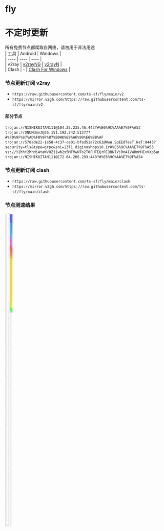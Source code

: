 # fly
# 不定时更新
所有免费节点都爬取自网络，请勿用于非法用途  
|  工具  | Android  | Windows  |  
|  ----  | ----   | ----  |  
| v2ray  | [v2rayNG](https://github.com/2dust/v2rayNG/releases) | [v2rayN](https://github.com/2dust/v2rayN/releases) |  
| Clash  | - | [Clash For Windows](https://github.com/2dust/clashN/releases) | 
  
### 节点更新订阅  v2ray
- `https://raw.githubusercontent.com/ts-sf/fly/main/v2`  
- `https://mirror.v2gh.com/https://raw.githubusercontent.com/ts-sf/fly/main/v2`  

#### 部分节点  
``` 
trojan://NISHIKUITAN111@104.25.235.46:443?#%E6%9C%AA%E7%9F%A52
trojan://DNUMdmnJ@36.151.192.242:51377?#%F0%9F%87%AD%F0%9F%87%B0HK%E9%A6%99%E6%B8%AF
trojan://578ade22-1e58-4c37-ce01-bfad51a72c62@WwW.SpEEdTesT.NeT:8443?security=tls&type=grpc&sni=13l1.diginoshops10.ir#%E6%9C%AA%E7%9F%A53
ss://Y2hhY2hhMjAtaWV0Zi1wb2x5MTMwNTo2T0FHTEQrRE9BNlVjRnA1VWRmMHIvVXp5andIVit5aGVOa29GRGs2dUw4PQ==@213.108.22.109:38753#%F0%9F%87%B7%F0%9F%87%BARU%E4%BF%84%E7%BD%97%E6%96%AF%20476.0KB%2Fs
trojan://NISHIKUITAN111@172.64.206.203:443?#%E6%9C%AA%E7%9F%A54
```
### 节点更新订阅  clash
- `https://raw.githubusercontent.com/ts-sf/fly/main/clash`  
- `https://mirror.v2gh.com/https://raw.githubusercontent.com/ts-sf/fly/main/clash`  

### 节点测速结果
![image](traffic.png)
